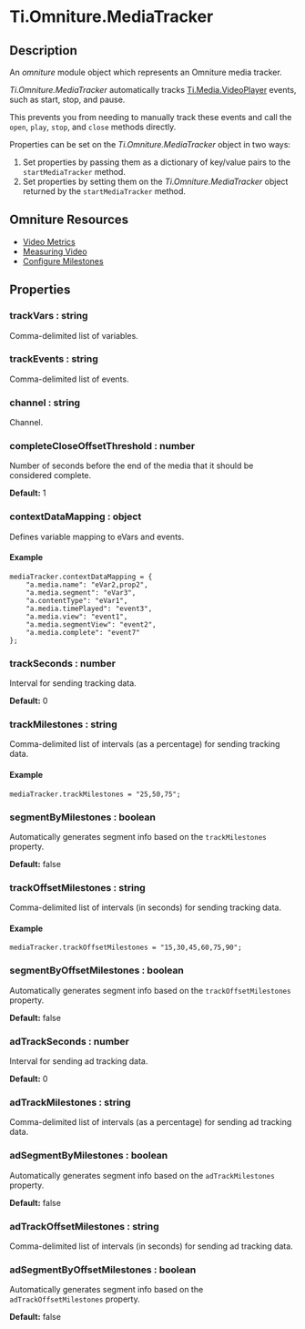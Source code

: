 # Ti.Omniture.MediaTracker

## Description

An _omniture_ module object which represents an Omniture media tracker.

_Ti.Omniture.MediaTracker_ automatically tracks [Ti.Media.VideoPlayer][] events, such as start, stop, and pause.

This prevents you from needing to manually track these events and call the `open`, `play`, `stop`, and `close` methods directly.

Properties can be set on the _Ti.Omniture.MediaTracker_ object in two ways:

1. Set properties by passing them as a dictionary of key/value pairs to the `startMediaTracker` method.
2. Set properties by setting them on the _Ti.Omniture.MediaTracker_ object returned by the `startMediaTracker` method.

## Omniture Resources

* [Video Metrics][VideoMetrics]
* [Measuring Video][MeasuringVideo]
* [Configure Milestones][ConfigureMilestones]

## Properties

### trackVars : string

Comma-delimited list of variables.

### trackEvents : string

Comma-delimited list of events.

### channel : string

Channel.

### completeCloseOffsetThreshold : number

Number of seconds before the end of the media that it should be considered complete.

__Default:__ 1

### contextDataMapping : object

Defines variable mapping to eVars and events.

#### Example

	mediaTracker.contextDataMapping = {
        "a.media.name": "eVar2,prop2",
        "a.media.segment": "eVar3",
        "a.contentType": "eVar1",
        "a.media.timePlayed": "event3",
        "a.media.view": "event1",
        "a.media.segmentView": "event2",
        "a.media.complete": "event7"
    };

### trackSeconds : number

Interval for sending tracking data.

__Default:__ 0

### trackMilestones : string

Comma-delimited list of intervals (as a percentage) for sending tracking data.

#### Example

	mediaTracker.trackMilestones = "25,50,75";

### segmentByMilestones : boolean

Automatically generates segment info based on the `trackMilestones` property.

__Default:__ false

### trackOffsetMilestones : string

Comma-delimited list of intervals (in seconds) for sending tracking data.

#### Example

	mediaTracker.trackOffsetMilestones = "15,30,45,60,75,90";

### segmentByOffsetMilestones : boolean

Automatically generates segment info based on the `trackOffsetMilestones` property.

__Default:__ false

### adTrackSeconds : number

Interval for sending ad tracking data.

__Default:__ 0

### adTrackMilestones : string

Comma-delimited list of intervals (as a percentage) for sending ad tracking data.

### adSegmentByMilestones : boolean

Automatically generates segment info based on the `adTrackMilestones` property.

__Default:__ false

### adTrackOffsetMilestones : string

Comma-delimited list of intervals (in seconds) for sending ad tracking data.

### adSegmentByOffsetMilestones : boolean

Automatically generates segment info based on the `adTrackOffsetMilestones` property.

__Default:__ false

[Ti.Media.VideoPlayer]: http://docs.appcelerator.com/titanium/latest/#!/api/Titanium.Media.VideoPlayer
[VideoMetrics]: http://microsite.omniture.com/t2/help/en_US/sc/appmeasurement/video/index.html#Video_Metrics
[MeasuringVideo]: http://microsite.omniture.com/t2/help/en_US/sc/appmeasurement/video/index.html#Apple_iOS
[ConfigureMilestones]: http://microsite.omniture.com/t2/help/en_US/sc/appmeasurement/video/index.html#Configure_Milestones